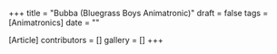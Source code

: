 +++
title = "Bubba (Bluegrass Boys Animatronic)"
draft = false
tags = [Animatronics]
date = ""

[Article]
contributors = []
gallery = []
+++
